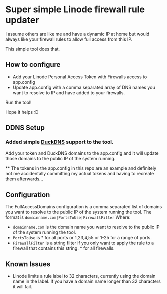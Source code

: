 ﻿
# Super simple Linode firewall rule updater
I assume others are like me and have a dynamic IP at home but would always like your firewall rules to allow full access from this IP.

This simple tool does that. 

## How to configure
- Add your Linode Personal Access Token with Firewalls access to app.config
- Update app.config with a comma separated array of DNS names you want to resolve to IP and have added to your firewalls. 

Run the tool!

Hope it helps :D


## DDNS Setup
### Added simple [DuckDNS](https://www.duckdns.org/) support to the tool.
Add your token and DuckDNS domains to the app.config and it will update those domains to the public IP of the system running.

** The tokens in the app.config in this repo are an example and definitely not me accidentally committing my actual tokens and having to recreate them afterwards... 

## Configuration
The FullAccessDomains configuration is a comma separated list of domains you want to resolve to the public IP of the system running the tool.
The format is `domainname.com|PortsToUse|FirewallFilter`
Where:
- `domainname.com` is the domain name you want to resolve to the public IP of the system running the tool.
- `PortsToUse` is * for all ports or 1,23,4,55 or 1-25 for a range of ports.
- `FirewallFilter` is a string filter if you only want to apply the rule to a firewall that contains this string. * for all firewalls.

## Known Issues
- Linode limits a rule label to 32 characters, currently using the domain name in the label. If you have a domain name longer than 32 characters it will fail.

